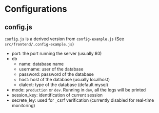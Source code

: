 # Configurations

## config.js

`config.js` is a derived version from `config-example.js` (See `src/frontend/.config-example.js`)

- port: the port running the server (usually 80)
- db
    * name: database name
    * username: user of the database
    * password: password of the database
    * host: host of the database (usually localhost)
    * dialect: type of the database (default mysql)
- mode: `production` or `dev`. Running in `dev`, all the logs will be printed
- session_key: identification of current session
- secrete_ley: used for _csrf verification (currently disabled for real-time monitoring)